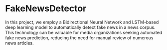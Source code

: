 # FakeNewsDetector

In this project, we employ a Bidirectional Neural Network and LSTM-based deep learning model to automatically detect fake news in a news corpus. This technology can be valuable for media organizations seeking automated fake news prediction, reducing the need for manual review of numerous news articles.
